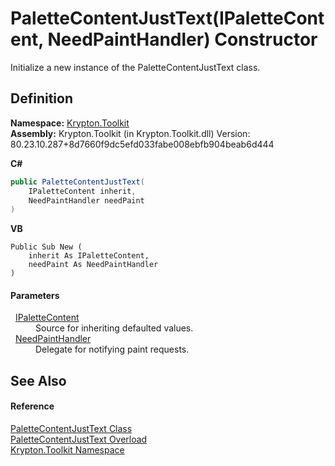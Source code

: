 # PaletteContentJustText(IPaletteContent, NeedPaintHandler) Constructor


Initialize a new instance of the PaletteContentJustText class.



## Definition
**Namespace:** <a href="79d2eac2-21f4-54ff-7552-b20c33c30600.md">Krypton.Toolkit</a>  
**Assembly:** Krypton.Toolkit (in Krypton.Toolkit.dll) Version: 80.23.10.287+8d7660f9dc5efd033fabe008ebfb904beab6d444

**C#**
``` C#
public PaletteContentJustText(
	IPaletteContent inherit,
	NeedPaintHandler needPaint
)
```
**VB**
``` VB
Public Sub New ( 
	inherit As IPaletteContent,
	needPaint As NeedPaintHandler
)
```



#### Parameters
<dl><dt>  <a href="f2a5541d-c7c1-2c4b-162d-a4616ecccc95.md">IPaletteContent</a></dt><dd>Source for inheriting defaulted values.</dd><dt>  <a href="33f685bd-f838-7c82-3e84-2827dccd141e.md">NeedPaintHandler</a></dt><dd>Delegate for notifying paint requests.</dd></dl>

## See Also


#### Reference
<a href="a0ac419f-2b75-ef7c-de09-cf564d6f0647.md">PaletteContentJustText Class</a>  
<a href="e0a34d14-0794-27d9-3096-42b428de9eeb.md">PaletteContentJustText Overload</a>  
<a href="79d2eac2-21f4-54ff-7552-b20c33c30600.md">Krypton.Toolkit Namespace</a>  
